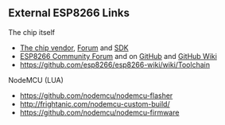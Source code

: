 ## External ESP8266 Links

The chip itself
- [The chip vendor](http://espressif.com), [Forum](http://bbs.espressif.com) and [SDK](http://espressif.com/new-sdk-release/)
- [ESP8266 Community Forum](http://www.esp8266.com) and on [GitHub](https://github.com/esp8266) and [GitHub Wiki](https://github.com/esp8266/esp8266-wiki/wiki)
- https://github.com/esp8266/esp8266-wiki/wiki/Toolchain

NodeMCU (LUA)
- https://github.com/nodemcu/nodemcu-flasher
- http://frightanic.com/nodemcu-custom-build/
- https://github.com/nodemcu/nodemcu-firmware

